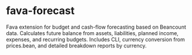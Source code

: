 # fava-forecast
Fava extension for budget and cash-flow forecasting based on Beancount data. Calculates future balance from assets, liabilities, planned income, expenses, and recurring budgets. Includes CLI, currency conversion from prices.bean, and detailed breakdown reports by currency.
